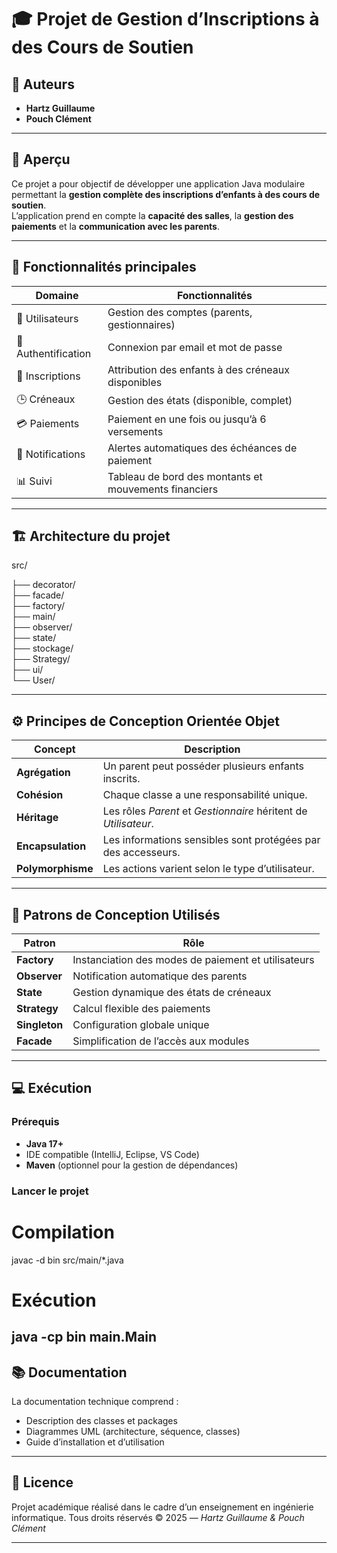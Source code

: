 
# 🎓 Projet de Gestion d’Inscriptions à des Cours de Soutien

## 👥 Auteurs
- **Hartz Guillaume**
- **Pouch Clément**

---

## 📘 Aperçu
Ce projet a pour objectif de développer une application Java modulaire permettant la **gestion complète des inscriptions d’enfants à des cours de soutien**.  
L’application prend en compte la **capacité des salles**, la **gestion des paiements** et la **communication avec les parents**.

---

## 🧩 Fonctionnalités principales

| Domaine | Fonctionnalités |
|----------|----------------|
| 👤 Utilisateurs | Gestion des comptes (parents, gestionnaires) |
| 🔐 Authentification | Connexion par email et mot de passe |
| 🧒 Inscriptions | Attribution des enfants à des créneaux disponibles |
| 🕒 Créneaux | Gestion des états (disponible, complet) |
| 💳 Paiements | Paiement en une fois ou jusqu’à 6 versements |
| 📢 Notifications | Alertes automatiques des échéances de paiement |
| 📊 Suivi | Tableau de bord des montants et mouvements financiers |

---

## 🏗️ Architecture du projet

src/

├── decorator/       
├── facade/          
├── factory/         
├── main/            
├── observer/        
├── state/           
├── stockage/        
├── Strategy/        
├── ui/              
└── User/            

---

## ⚙️ Principes de Conception Orientée Objet

| Concept | Description |
|----------|-------------|
| **Agrégation** | Un parent peut posséder plusieurs enfants inscrits. |
| **Cohésion** | Chaque classe a une responsabilité unique. |
| **Héritage** | Les rôles *Parent* et *Gestionnaire* héritent de *Utilisateur*. |
| **Encapsulation** | Les informations sensibles sont protégées par des accesseurs. |
| **Polymorphisme** | Les actions varient selon le type d’utilisateur. |

---

## 🧠 Patrons de Conception Utilisés

| Patron | Rôle |
|---------|------|
| **Factory** | Instanciation des modes de paiement et utilisateurs |
| **Observer** | Notification automatique des parents |
| **State** | Gestion dynamique des états de créneaux |
| **Strategy** | Calcul flexible des paiements |
| **Singleton** | Configuration globale unique |
| **Facade** | Simplification de l’accès aux modules |

---

## 💻 Exécution

### Prérequis
- **Java 17+**
- IDE compatible (IntelliJ, Eclipse, VS Code)
- **Maven** (optionnel pour la gestion de dépendances)

### Lancer le projet
# Compilation
javac -d bin src/main/*.java

# Exécution
java -cp bin main.Main
---

## 📚 Documentation

La documentation technique comprend :

* Description des classes et packages
* Diagrammes UML (architecture, séquence, classes)
* Guide d’installation et d’utilisation

---

## 🧾 Licence

Projet académique réalisé dans le cadre d’un enseignement en ingénierie informatique.
Tous droits réservés © 2025 — *Hartz Guillaume & Pouch Clément*


---
